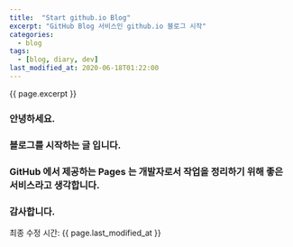 ```yaml
---
title:  "Start github.io Blog"
excerpt: "GitHub Blog 서비스인 github.io 블로그 시작"
categories:
  - blog
tags:
  - [blog, diary, dev]
last_modified_at: 2020-06-18T01:22:00
---
```

<!-- GitHub Blog 서비스인 github.io 블로그를 시작합니다. -->
{{ page.excerpt }}  

### 안녕하세요. 

### 블로그를 시작하는 글 입니다.

### GitHub 에서 제공하는 Pages 는 개발자로서 작업을 정리하기 위해 좋은 서비스라고 생각합니다.

### 감사합니다.

최종 수정 시간: {{ page.last_modified_at }}